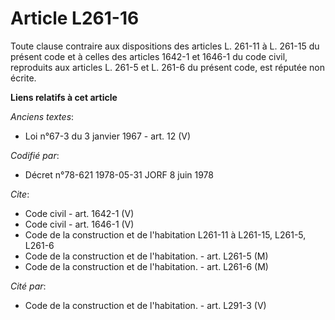 # Article L261-16

Toute clause contraire aux dispositions des articles L. 261-11 à L. 261-15 du présent code et à celles des articles 1642-1 et
1646-1 du code civil, reproduits aux articles L. 261-5 et L. 261-6 du présent code, est réputée non écrite.

**Liens relatifs à cet article**

_Anciens textes_:

  - Loi n°67-3 du 3 janvier 1967 - art. 12 (V)

_Codifié par_:

  - Décret n°78-621 1978-05-31 JORF 8 juin 1978

_Cite_:

  - Code civil - art. 1642-1 (V)
  - Code civil - art. 1646-1 (V)
  - Code de la construction et de l'habitation L261-11 à L261-15, L261-5, L261-6
  - Code de la construction et de l'habitation. - art. L261-5 (M)
  - Code de la construction et de l'habitation. - art. L261-6 (M)

_Cité par_:

  - Code de la construction et de l'habitation. - art. L291-3 (V)
